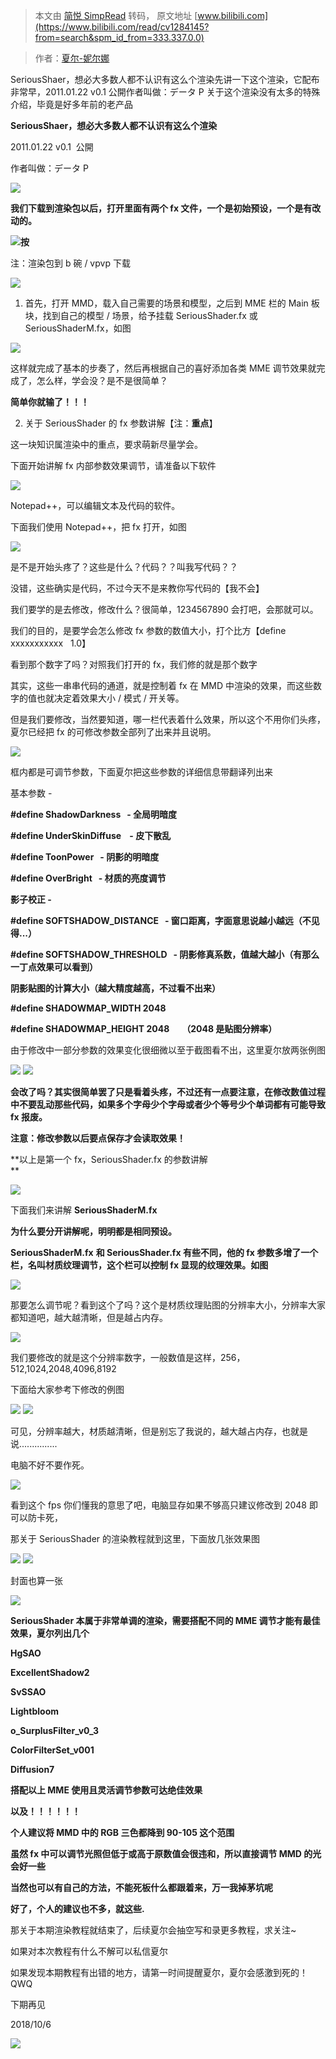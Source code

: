 > 本文由 [简悦 SimpRead](http://ksria.com/simpread/) 转码， 原文地址 [www.bilibili.com](https://www.bilibili.com/read/cv1284145?from=search&spm_id_from=333.337.0.0)

> 作者：[夏尔-妮尔娜](https://space.bilibili.com/32262020)

 SeriousShaer，想必大多数人都不认识有这么个渲染先讲一下这个渲染，它配布非常早，2011.01.22 v0.1 公開作者叫做：データ P 关于这个渲染没有太多的特殊介绍，毕竟是好多年前的老产品

**SeriousShaer，想必大多数人都不认识有这么个渲染**

2011.01.22 v0.1  公開

作者叫做：データ P

![](http://i0.hdslb.com/bfs/article/4adb9255ada5b97061e610b682b8636764fe50ed.png)

**我们下载到渲染包以后，打开里面有两个 fx 文件，一个是初始预设，一个是有改动的。**

![](http://i0.hdslb.com/bfs/article/201e343fd183a8ce26e01640478e425b44c280bd.png@942w_230h_progressive.webp)**按**  

注：渲染包到 b 碗 / vpvp 下载

![](http://i0.hdslb.com/bfs/article/db75225feabec8d8b64ee7d3c7165cd639554cbc.png)

1. 首先，打开 MMD，载入自己需要的场景和模型，之后到 MME 栏的 Main 板块，找到自己的模型 / 场景，给予挂载 SeriousShader.fx 或 SeriousShaderM.fx，如图

![](http://i0.hdslb.com/bfs/article/ac1a8231303c9af865ef88647161da83e459bcf1.png@942w_387h_progressive.webp)

这样就完成了基本的步奏了，然后再根据自己的喜好添加各类 MME 调节效果就完成了，怎么样，学会没？是不是很简单？

**简单你就输了！！！**

2. 关于 SeriousShader 的 fx 参数讲解【注：**重点**】

这一块知识属渲染中的重点，要求萌新尽量学会。

下面开始讲解 fx 内部参数效果调节，请准备以下软件

![](http://i0.hdslb.com/bfs/article/3b29b6f66bd6d49e65ecd6b5306b4ba15d082861.png@191w_33h_progressive.webp)

Notepad++，可以编辑文本及代码的软件。

下面我们使用 Notepad++，把 fx 打开，如图

![](http://i0.hdslb.com/bfs/article/d04b2c537328a20bda5b69111d518353840ef4ae.png@942w_755h_progressive.webp)

是不是开始头疼了？这些是什么？代码？？叫我写代码？？

没错，这些确实是代码，不过今天不是来教你写代码的【我不会】

我们要学的是去修改，修改什么？很简单，1234567890 会打吧，会那就可以。

我们的目的，是要学会怎么修改 fx 参数的数值大小，打个比方【define   xxxxxxxxxxx   1.0】

看到那个数字了吗？对照我们打开的 fx，我们修的就是那个数字

其实，这些一串串代码的通道，就是控制着 fx 在 MMD 中渲染的效果，而这些数字的值也就决定着效果大小 / 模式 / 开关等。

但是我们要修改，当然要知道，哪一栏代表着什么效果，所以这个不用你们头疼，夏尔已经把 fx 的可修改参数全部列了出来并且说明。

![](http://i0.hdslb.com/bfs/article/a993707c83f708cef6e17516296e7b041e38d103.png@942w_755h_progressive.webp)

框内都是可调节参数，下面夏尔把这些参数的详细信息带翻译列出来

基本参数 -

**#define ShadowDarkness   - 全局明暗度**

**#define UnderSkinDiffuse    - 皮下散乱**

**#define ToonPower   - 阴影的明暗度**

**#define OverBright   - 材质的亮度调节**

**影子校正 -**

**#define SOFTSHADOW_DISTANCE   - 窗口距离，字面意思说越小越远（不见得...）**

**#define SOFTSHADOW_THRESHOLD   - 阴影修真系数，值越大越小（有那么一丁点效果可以看到）**

**阴影贴图的计算大小（越大精度越高，不过看不出来）**

**#define SHADOWMAP_WIDTH 2048**

**#define SHADOWMAP_HEIGHT 2048      （2048 是贴图分辨率）**

由于修改中一部分参数的效果变化很细微以至于截图看不出，这里夏尔放两张例图

![](http://i0.hdslb.com/bfs/article/aae3c2240106885039807d3f08ad60ca953f5244.png@942w_428h_progressive.webp) ![](http://i0.hdslb.com/bfs/article/493afb429e42c9d55d68fe303e9cae91865f41ae.png@942w_420h_progressive.webp)

**会改了吗？其实很简单罢了只是看着头疼，不过还有一点要注意，在修改数值过程中不要乱动那些代码，如果多个字母少个字母或者少个等号少个单词都有可能导致 fx 报废。**

**注意：修改参数以后要点保存才会读取效果！**

**以上是第一个 fx，SeriousShader.fx 的参数讲解  
**

![](http://i0.hdslb.com/bfs/article/02db465212d3c374a43c60fa2625cc1caeaab796.png)

下面我们来讲解 **SeriousShaderM.fx**  

**为什么要分开讲解呢，明明都是相同预设。**

**SeriousShaderM.fx** **和 **SeriousShader.fx 有些不同，他的 fx 参数多增了一个栏，名叫材质纹理调节，这个栏可以控制 fx 显现的纹理效果。如图****

![](http://i0.hdslb.com/bfs/article/e707391cdbb989b82e9243d5b449663dd36a862d.png@942w_755h_progressive.webp)

那要怎么调节呢？看到这个了吗？这个是材质纹理贴图的分辨率大小，分辨率大家都知道吧，越大越清晰，但是越占内存。

![](http://i0.hdslb.com/bfs/article/f11976c54238c17487e0e4892575028576fb598f.png@803w_138h_progressive.webp)

我们要修改的就是这个分辨率数字，一般数值是这样，256，512,1024,2048,4096,8192

下面给大家参考下修改的例图

![](http://i0.hdslb.com/bfs/article/34edd0517033ce2acd6248a62093040ee4760c86.png@942w_449h_progressive.webp) ![](http://i0.hdslb.com/bfs/article/40e482fdfc9580e44138d3284c6468ad4818f713.png@942w_470h_progressive.webp)

可见，分辨率越大，材质越清晰，但是别忘了我说的，越大越占内存，也就是说...............

电脑不好不要作死。

![](http://i0.hdslb.com/bfs/article/a10fbeda661f51e573ddeb10632ff018af3171e8.png@942w_528h_progressive.webp)

看到这个 fps 你们懂我的意思了吧，电脑显存如果不够高只建议修改到 2048 即可以防卡死，

那关于 SeriousShader 的渲染教程就到这里，下面放几张效果图

![](http://i0.hdslb.com/bfs/article/1eabb5c3d6114134bbbf52a594cfeac2567ade45.png@942w_533h_progressive.webp) ![](http://i0.hdslb.com/bfs/article/d9f42bae0ae4bbb0988207023dc6f9b6445ae425.png@942w_534h_progressive.webp)

封面也算一张

![](http://i0.hdslb.com/bfs/article/4adb9255ada5b97061e610b682b8636764fe50ed.png)

**SeriousShader 本属于非常单调的渲染，需要搭配不同的 MME 调节才能有最佳效果，夏尔列出几个**

**HgSAO**

**ExcellentShadow2**

**SvSSAO**

**Lightbloom**

**o_SurplusFilter_v0_3**

**ColorFilterSet_v001**

**Diffusion7**

**搭配以上 MME 使用且灵活调节参数可达绝佳效果**

**以及！！！！！！**

**个人建议将 MMD 中的 RGB 三色都降到 90-105 这个范围**

**虽然 fx 中可以调节光照但低于或高于原数值会很违和，所以直接调节 MMD 的光会好一些**

**当然也可以有自己的方法，不能死板什么都跟着来，万一我掉茅坑呢**

**好了，个人的建议也不多，就这些.**

那关于本期渲染教程就结束了，后续夏尔会抽空写和录更多教程，求关注~

如果对本次教程有什么不解可以私信夏尔

如果发现本期教程有出错的地方，请第一时间提醒夏尔，夏尔会感激到死的！QWQ

下期再见

2018/10/6

![](http://i0.hdslb.com/bfs/article/02db465212d3c374a43c60fa2625cc1caeaab796.png)
